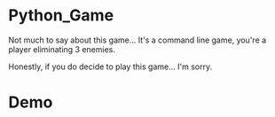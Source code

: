# Python_Game
Not much to say about this game...
It's a command line game, you're a player eliminating 3 enemies.


Honestly, if you do decide to play this game... I'm sorry.


# Demo

